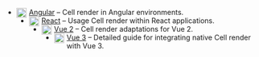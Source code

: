 <!--@include: ./_cross-framework-banner.md-->
<style scoped>
    a img {
        width: 20px;
        float: left;
        margin-right: 5px;
    }
</style>
- [![Angular](/angular.svg) Angular](../angular/renderer) – Cell render in Angular environments.
- [![React](/react.svg) React](../react/renderer) – Usage Cell render within React applications.
- [![Vue 2](/vuejs.svg) Vue 2](../vue2/renderer) – Cell render adaptations for Vue 2.
- [![Vue 3](/vuejs.svg) Vue 3](../vue3/renderer) – Detailed guide for integrating native Cell render with Vue 3.
